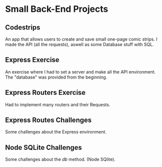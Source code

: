 # Small Back-End Projects

## Codestrips
An app that allows users to create and save small one-page comic strips. I made the API (all the requests), aswell as some Database stuff with SQL.

## Express Exercise
An exercise where I had to set a server and make all the API environment. The "database" was provided from the beginning.

## Express Routers Exercise
Had to implement many routers and their Requests.

## Express Routes Challenges
Some challenges about the Express environment.

## Node SQLite Challenges
Some challenges about the *db* method. (Node SQlite).